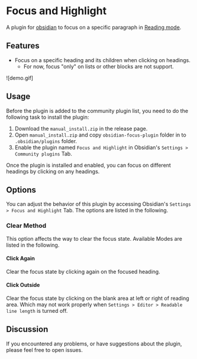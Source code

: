 # Focus and Highlight
A plugin for [obsidian](https://obsidian.md/) to focus on  a specific paragraph in [Reading mode](https://help.obsidian.md/How+to/Read+and+edit+modes).

## Features
- Focus on a specific heading and its children when clicking on headings.
	- For now, focus "only" on lists or other blocks are not support.

![demo.gif]

## Usage
Before the plugin is added to the community plugin list, you need to do the following task to install the plugin:
1. Download the `manual_install.zip` in the release page.
2. Open `manual_install.zip` and copy `obsidian-focus-plugin` folder in to `.obsidian/plugins` folder.
3. Enable the plugin named `Focus and Highlight` in Obsidian's `Settings > Community plugins` Tab.

Once the plugin is installed and enabled, you can focus on different headings by clicking on any headings.

## Options
You can adjust the behavior of this plugin by accessing Obsidian's `Settings > Focus and Highlight` Tab. The options are listed in the following.

### Clear Method
This option affects the way to clear the focus state. Available Modes are listed in the following.

#### Click Again
Clear the focus state by clicking again on the focused heading.

#### Click Outside
Clear the focus state by clicking on the blank area at left or right of reading area. Which may not work properly when `Settings > Editor > Readable line length` is turned off.

## Discussion
If you encountered any problems, or have suggestions about the plugin, please feel free to open issues.